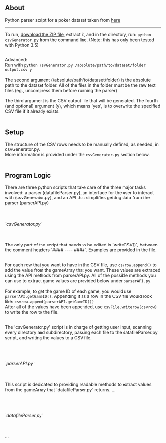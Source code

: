 ## About

Python parser script for a poker dataset taken from [here](https://web.archive.org/web/20110205042259/http://www.outflopped.com/questions/286/obfuscated-datamined-hand-histories)

***


To run, [download the ZIP file](https://github.com/devedge/Scripts/raw/master/Poker%20Dataset%20Parser/PokerDatasetParser.zip), extract it, and in the directory, run: `python csvGenerator.py` from the command line. (Note: this has only been tested with Python 3.5)
<br><br>

Advanced: <br> 
Run with `python csvGenerator.py /absolute/path/to/dataset/folder output.csv y` <br><br>
The second argument (/absolute/path/to/dataset/folder) is the absolute path to the dataset folder. All of the files in the folder must be the raw text files (eg., uncompress them before running the parser) <br><br>
The third argument is the CSV output file that will be generated. The fourth (and optional) argument (y), which means 'yes', is to overwrite the specified CSV file if it already exists.<br><br>


## Setup

The structure of the CSV rows needs to be manually defined, as needed, in csvGenerator.py. <br>
More information is provided under the `csvGenerator.py` section below. <br><br>


## Program Logic

There are three python scripts that take care of the three major tasks involved: a parser (datafileParser.py), an interface for the user to interact with (csvGenerator.py), and an API that simplifies getting data from the parser (parserAPI.py)

<br>
<h6>`csvGenerator.py`</h6><br>
The only part of the script that needs to be edited is `writeCSV()`, between the comment headers `#### ---- ####`. Examples are provided in the file. <br><br>

For each row that you want to have in the CSV file, use `csvrow.append()` to add the value from the gameArray that you want. These values are extraced using the API methods from parserAPI.py. All of the possible methods you can use to extract game values are provided below under `parserAPI.py` <br><br>
For example, to get the game ID of each game, you would use `parserAPI.getGameID()`. Appending it as a row in the CSV file would look like: `csvrow.append(parserAPI.getGameID())` <br>
After all of the values have been appended, use `csvFile.writerow(csvrow)` to write the row to the file.

<br>
The 'csvGenerator.py' script is in charge of getting user input, scanning every directory and subdirectory, passing each file to the datafileParser.py script, and writing the values to a CSV file.

<br><br>
<h6>`parserAPI.py`</h6><br>
This script is dedicated to providing readable methods to extract values from the gameArray that `datafileParser.py` returns.
...

<br><br>
<h6>`datafileParser.py`</h6><br>
...

